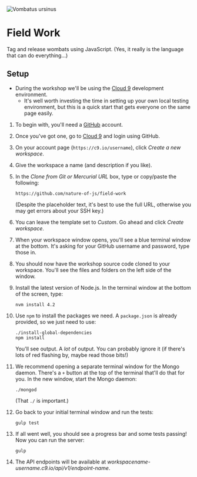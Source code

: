 ![Vombatus ursinus](https://upload.wikimedia.org/wikipedia/commons/thumb/1/18/Vombatus_ursinus_-Maria_Island_National_Park.jpg/320px-Vombatus_ursinus_-Maria_Island_National_Park.jpg)

# Field Work

Tag and release wombats using JavaScript. (Yes, it really is the language that can do everything...)


## Setup

* During the workshop we'll be using the [Cloud 9](https://c9.io) development environment.
  * It's well worth investing the time in setting up your own local testing environment, but this is a quick start that gets everyone on the same page easily.

1. To begin with, you'll need a [GitHub](https://github.com) account.
2. Once you've got one, go to [Cloud 9](https://c9.io) and login using GitHub.
3. On your account page (`https://c9.io/username`), click _Create a new workspace_.
4. Give the workspace a name (and description if you like).
5. In the *Clone from Git or Mercurial URL* box, type or copy/paste the following:

   ```
   https://github.com/nature-of-js/field-work
   ```

   (Despite the placeholder text, it's best to use the full URL, otherwise you may get errors about your SSH key.)
6. You can leave the template set to _Custom_. Go ahead and click _Create workspace_.
7. When your workspace window opens, you'll see a blue terminal window at the bottom. It's asking for your GitHub username and password, type those in.
8. You should now have the workshop source code cloned to your workspace. You'll see the files and folders on the left side of the window.
9. Install the latest version of Node.js. In the terminal window at the bottom of the screen, type:

   ```
   nvm install 4.2
   ```

10. Use `npm` to install the packages we need. A `package.json` is already provided, so we just need to use:

    ```
    ./install-global-dependencies
    npm install
    ```

    You'll see output. A *lot* of output. You can probably ignore it (if there's lots of red flashing by, maybe read those bits!)

11. We recommend opening a separate terminal window for the Mongo daemon. There's a `+` button at the top of the terminal that'll do that for you. In the new window, start the Mongo daemon:

    ```
    ./mongod
    ```

    (That `./` is important.)

12. Go back to your initial terminal window and run the tests:

    ```
    gulp test
    ```

13. If all went well, you should see a progress bar and some tests passing! Now you can run the server:

    ```
    gulp
    ```

14. The API endpoints will be available at _workspacename-username.c9.io/api/v1/endpoint-name_.

